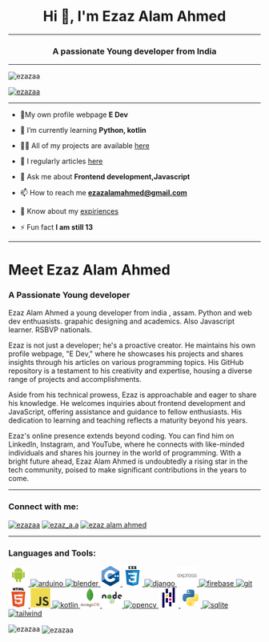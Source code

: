 <h1 align="center">Hi 👋, I'm Ezaz Alam Ahmed</h1>
<hr>

<h3 align="center">A passionate Young developer from India</h3>
<hr>

<p align="left" margin="25px" margin-left="50%" > <img src="https://komarev.com/ghpvc/?username=ezazaa&label=Profile%20views&color=0e75b6&style=flat" alt="ezazaa" /> </p>

<p align="left"> <a href="https://github.com/ryo-ma/github-profile-trophy"><img src="https://github-profile-trophy.vercel.app/?username=ezazaa" alt="ezazaa" /></a> </p>
<hr>

- 💼My own profile webpage **E Dev**

- 🌱 I’m currently learning **Python, kotlin**

- 👨‍💻 All of my projects are available [here](https://ezazaa.github.io/EzazAlamAhmed)

- 📝 I regularly articles [here](ezazalamahmed.blogspot.com)

- 💬 Ask me about **Frontend development,Javascript**

- 📫 How to reach me **ezazalamahmed@gmail.com**

- 📄 Know about my [expiriences](https://ezazaa.github.io/resume)

- ⚡ Fun fact **I am still 13**
<hr>
 <h1>Meet Ezaz Alam Ahmed</h1>
  <h3>A Passionate Young developer </h3>
  <p>
   Ezaz Alam Ahmed a young developer from india , assam. Python and web dev enthuasists. grapahic designing and academics. Also Javascript learner. RSBVP nationals.
  </p>
  <p>
    Ezaz is not just a developer; he's a proactive creator. He maintains his own profile webpage, "E Dev," where he showcases his projects and shares insights through his articles on various programming topics. His GitHub repository is a testament to his creativity and expertise, housing a diverse range of projects and accomplishments.
  </p>
  <p>
    Aside from his technical prowess, Ezaz is approachable and eager to share his knowledge. He welcomes inquiries about frontend development and JavaScript, offering assistance and guidance to fellow enthusiasts. His dedication to learning and teaching reflects a maturity beyond his years.
  </p>
  <p>
    Ezaz's online presence extends beyond coding. You can find him on LinkedIn, Instagram, and YouTube, where he connects with like-minded individuals and shares his journey in the world of programming. With a bright future ahead, Ezaz Alam Ahmed is undoubtedly a rising star in the tech community, poised to make significant contributions in the years to come.
  </p>
<hr>
  
<h3 align="left">Connect with me:</h3>
<p align="left">
<a href="https://www.linkedin.com/in/ezaz-alam-ahmed-a6700a2b6/" target="blank"><img align="center" src="https://raw.githubusercontent.com/rahuldkjain/github-profile-readme-generator/master/src/images/icons/Social/linked-in-alt.svg" alt="ezazaa" height="30" width="40" /></a>
<a href="https://instagram.com/ezaz_a.a" target="blank"><img align="center" src="https://raw.githubusercontent.com/rahuldkjain/github-profile-readme-generator/master/src/images/icons/Social/instagram.svg" alt="ezaz_a.a" height="30" width="40" /></a>
<a href="https://www.youtube.com/c/ezaz alam ahmed" target="blank"><img align="center" src="https://raw.githubusercontent.com/rahuldkjain/github-profile-readme-generator/master/src/images/icons/Social/youtube.svg" alt="ezaz alam ahmed" height="30" width="40" /></a>
</p>
<hr>


<h3 align="left">Languages and Tools:</h3>
<p align="left"> <a href="https://developer.android.com" target="_blank" rel="noreferrer"> <img src="https://raw.githubusercontent.com/devicons/devicon/master/icons/android/android-original-wordmark.svg" alt="android" width="40" height="40"/> </a> <a href="https://www.arduino.cc/" target="_blank" rel="noreferrer"> <img src="https://cdn.worldvectorlogo.com/logos/arduino-1.svg" alt="arduino" width="40" height="40"/> </a> <a href="https://www.blender.org/" target="_blank" rel="noreferrer"> <img src="https://download.blender.org/branding/community/blender_community_badge_white.svg" alt="blender" width="40" height="40"/> </a> <a href="https://www.w3schools.com/cpp/" target="_blank" rel="noreferrer"> <img src="https://raw.githubusercontent.com/devicons/devicon/master/icons/cplusplus/cplusplus-original.svg" alt="cplusplus" width="40" height="40"/> </a> <a href="https://www.w3schools.com/css/" target="_blank" rel="noreferrer"> <img src="https://raw.githubusercontent.com/devicons/devicon/master/icons/css3/css3-original-wordmark.svg" alt="css3" width="40" height="40"/> </a> <a href="https://www.djangoproject.com/" target="_blank" rel="noreferrer"> <img src="https://cdn.worldvectorlogo.com/logos/django.svg" alt="django" width="40" height="40"/> </a> <a href="https://expressjs.com" target="_blank" rel="noreferrer"> <img src="https://raw.githubusercontent.com/devicons/devicon/master/icons/express/express-original-wordmark.svg" alt="express" width="40" height="40"/> </a> <a href="https://firebase.google.com/" target="_blank" rel="noreferrer"> <img src="https://www.vectorlogo.zone/logos/firebase/firebase-icon.svg" alt="firebase" width="40" height="40"/> </a> <a href="https://git-scm.com/" target="_blank" rel="noreferrer"> <img src="https://www.vectorlogo.zone/logos/git-scm/git-scm-icon.svg" alt="git" width="40" height="40"/> </a> <a href="https://www.w3.org/html/" target="_blank" rel="noreferrer"> <img src="https://raw.githubusercontent.com/devicons/devicon/master/icons/html5/html5-original-wordmark.svg" alt="html5" width="40" height="40"/> </a> <a href="https://developer.mozilla.org/en-US/docs/Web/JavaScript" target="_blank" rel="noreferrer"> <img src="https://raw.githubusercontent.com/devicons/devicon/master/icons/javascript/javascript-original.svg" alt="javascript" width="40" height="40"/> </a> <a href="https://kotlinlang.org" target="_blank" rel="noreferrer"> <img src="https://www.vectorlogo.zone/logos/kotlinlang/kotlinlang-icon.svg" alt="kotlin" width="40" height="40"/> </a> <a href="https://www.mongodb.com/" target="_blank" rel="noreferrer"> <img src="https://raw.githubusercontent.com/devicons/devicon/master/icons/mongodb/mongodb-original-wordmark.svg" alt="mongodb" width="40" height="40"/> </a> <a href="https://nodejs.org" target="_blank" rel="noreferrer"> <img src="https://raw.githubusercontent.com/devicons/devicon/master/icons/nodejs/nodejs-original-wordmark.svg" alt="nodejs" width="40" height="40"/> </a> <a href="https://opencv.org/" target="_blank" rel="noreferrer"> <img src="https://www.vectorlogo.zone/logos/opencv/opencv-icon.svg" alt="opencv" width="40" height="40"/> </a> <a href="https://pandas.pydata.org/" target="_blank" rel="noreferrer"> <img src="https://raw.githubusercontent.com/devicons/devicon/2ae2a900d2f041da66e950e4d48052658d850630/icons/pandas/pandas-original.svg" alt="pandas" width="40" height="40"/> </a> <a href="https://www.python.org" target="_blank" rel="noreferrer"> <img src="https://raw.githubusercontent.com/devicons/devicon/master/icons/python/python-original.svg" alt="python" width="40" height="40"/> </a> <a href="https://www.sqlite.org/" target="_blank" rel="noreferrer"> <img src="https://www.vectorlogo.zone/logos/sqlite/sqlite-icon.svg" alt="sqlite" width="40" height="40"/> </a> <a href="https://tailwindcss.com/" target="_blank" rel="noreferrer"> <img src="https://www.vectorlogo.zone/logos/tailwindcss/tailwindcss-icon.svg" alt="tailwind" width="40" height="40"/> </a> </p>

<p><img align="left" src="https://github-readme-stats.vercel.app/api/top-langs?username=ezazaa&show_icons=true&locale=en&layout=compact" alt="ezazaa" /></p>

<p>&nbsp;<img align="center" src="https://github-readme-stats.vercel.app/api?username=ezazaa&show_icons=true&locale=en" alt="ezazaa" /></p>

